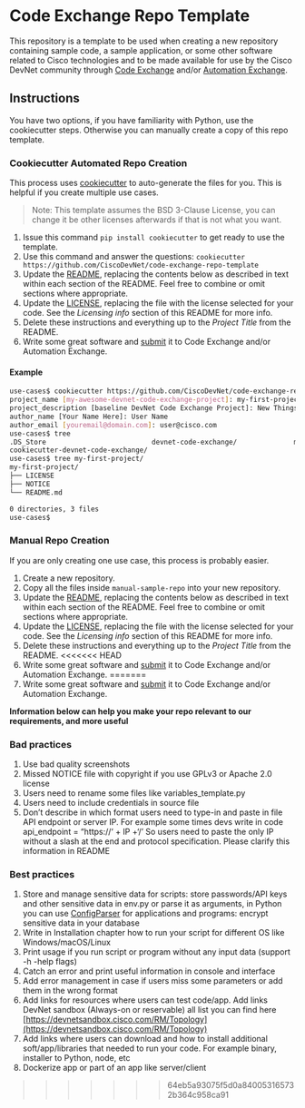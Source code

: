 # Code Exchange Repo Template
This repository is a template to be used when creating a new repository containing sample code, a sample application, or some other software related to Cisco technologies and to be made available for use by the Cisco DevNet community through [Code Exchange](https://developer.cisco.com/codeexchange/) and/or [Automation Exchange](https://developer.cisco.com/automation-exchange/).

## Instructions

You have two options, if you have familiarity with Python, use the cookiecutter steps. Otherwise you can manually create a copy of this repo template. 


### Cookiecutter Automated Repo Creation

This process uses [cookiecutter](https://github.com/audreyr/cookiecutter) to auto-generate the files for you. This is helpful if you create multiple use cases. 

> Note: This template assumes the BSD 3-Clause License, you can change it be other licenses afterwards if that is not what you want.


1. Issue this command `pip install cookiecutter` to get ready to use the template.
2. Use this command and answer the questions: `cookiecutter https://github.com/CiscoDevNet/code-exchange-repo-template`
3. Update the [README](./README.md), replacing the contents below as described in text within each section of the README. Feel free to combine or omit sections where appropriate. 
4. Update the [LICENSE](./LICENSE), replacing the file with the license selected for your code. See the *Licensing info* section of this README for more info. 
5. Delete these instructions and everything up to the _Project Title_ from the README.
6. Write some great software and [submit](https://developer.cisco.com/codeexchange/github/submit) it to Code Exchange and/or Automation Exchange.



#### Example 
```bash
use-cases$ cookiecutter https://github.com/CiscoDevNet/code-exchange-repo-template
project_name [my-awesome-devnet-code-exchange-project]: my-first-project
project_description [baseline DevNet Code Exchange Project]: New Things to come!
author_name [Your Name Here]: User Name
author_email [youremail@domain.com]: user@cisco.com
use-cases$ tree
.DS_Store                          devnet-code-exchange/              my-first-project/
cookiecutter-devnet-code-exchange/ 
use-cases$ tree my-first-project/
my-first-project/
├── LICENSE
├── NOTICE
└── README.md

0 directories, 3 files
use-cases$
```

### Manual Repo Creation

If you are only creating one use case, this process is probably easier. 

1. Create a new repository.
2. Copy all the files inside `manual-sample-repo` into your new repository. 
3. Update the [README](./README.md), replacing the contents below as described in text within each section of the README. Feel free to combine or omit sections where appropriate. 
4. Update the [LICENSE](./LICENSE), replacing the file with the license selected for your code. See the *Licensing info* section of this README for more info. 
5. Delete these instructions and everything up to the _Project Title_ from the README.
<<<<<<< HEAD
6. Write some great software and [submit](https://developer.cisco.com/codeexchange/github/submit) it to Code Exchange and/or Automation Exchange.
=======
6. Write some great software and [submit](https://developer.cisco.com/codeexchange/github/submit) it to Code Exchange and/or Automation Exchange.

**Information below can help you make your repo relevant to our requirements, and more useful**

 ### Bad practices
1. Use bad quality screenshots
2. Missed NOTICE file with copyright if you use GPLv3 or Apache 2.0 license 
3. Users need to rename some files like variables_template.py
4. Users need to include credentials in source file
5. Don’t describe in which format users need to type-in and paste in file API endpoint or server IP. For example some times devs write in code api_endpoint = “https://‘ + IP +‘/’
So users need to paste the only IP without a slash at the end and protocol specification. Please clarify this information in README

### Best practices
1. Store and manage sensitive data
for scripts: store passwords/API keys and other sensitive data in env.py or parse it as arguments, in Python you can use [ConfigParser](https://docs.python.org/3/library/configparser.html) 
for applications and programs: encrypt sensitive data in your database
2. Write in Installation chapter how to run your script for different OS like Windows/macOS/Linux
3. Print usage if you run script or program without any input data (support -h -help flags)
4. Catch an error and print useful information in console and interface
5. Add error management in case if users miss some parameters or add them in the wrong format
6. Add links for resources where users can test code/app. Add links DevNet sandbox (Always-on or reservable) all list you can find here [https://devnetsandbox.cisco.com/RM/Topology](https://devnetsandbox.cisco.com/RM/Topology)
7. Add links where users can download and how to install additional soft/app/libraries that needed to run your code. For example binary, installer to Python, node, etc 
8. Dockerize app or part of an app like server/client
>>>>>>> 64eb5a93075f5d0a840053165732b364c958ca91
